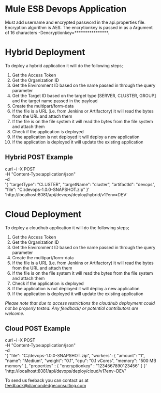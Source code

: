 # Mule ESB Devops Application
Must add username and encrypted password in the api.properties file.  Encryption algorithm is AES.  The encrytionkey is passed in as a Argument of 16 characters -Dencryptionkey=****************.
# Hybrid Deployment
To deploy a hybrid application it will do the following steps;   
1. Get the Access Token   
2. Get the Organization ID    
3. Get the Environment ID based on the name passed in through the query parameter     
4. Get the Target ID based on the target type [SERVER, CLUSTER, GROUP] and the target name passed in the payload        
5. Create the multipart/form-data    
6. If the file is a URL (i.e. from Jenkins or Artifactory) it will read the bytes from the URL and attach them    
7. If the file is on the file system it will read the bytes from the file system and attach them      
8. Check if the application is deployed     
9. If the application is not deployed it will deploy a new application     
10. If the application is deployed it will update the existing application               
## Hybrid POST Example      
curl -i -X POST \
   -H "Content-Type:application/json" \
   -d \
'{
  "targetType": "CLUSTER",
  "targetName": "cluster",
  "artifactId": "devops",
  "file": "C:/devops-1.0.0-SNAPSHOT.zip"
}' \
 'http://localhost:8081/api/devops/deploy/hybrid/v1?env=DEV'     
# Cloud Deployment     
To deploy a cloudhub application it will do the following steps;     
1. Get the Access Token     
2. Get the Organization ID      
3. Get the Environment ID based on the name passed in through the query parameter     
4. Create the multipart/form-data     
5. If the file is a URL (i.e. from Jenkins or Artifactory) it will read the bytes from the URL and attach them     
6. If the file is on the file system it will read the bytes from the file system and attach them      
7. Check if the application is deployed      
8. If the application is not deployed it will deploy a new application      
9. If the application is deployed it will update the existing application      
      
_Please note that due to access restrictions the cloudhub deployment could not be properly tested.  Any feedback/ or potential contributors are welcome._     
## Cloud POST Example     
curl -i -X POST \
   -H "Content-Type:application/json" \
   -d \
'{
  "file": "C:/devops-1.0.0-SNAPSHOT.zip",
  "workers": {
    "amount": "1",
    "name": "Medium",
    "weight": "0.1",
    "cpu": "0.1 vCores",
    "memory": "500 MB memory"
  },
  "properties" : {
    "encryptionkey" : "1234567890123456"
  }
}' \
 'http://localhost:8081/api/devops/deploy/cloud/v1?env=DEV'        
      
 To send us feeback you can contact us at feedback@diamondedgeconsulting.com
